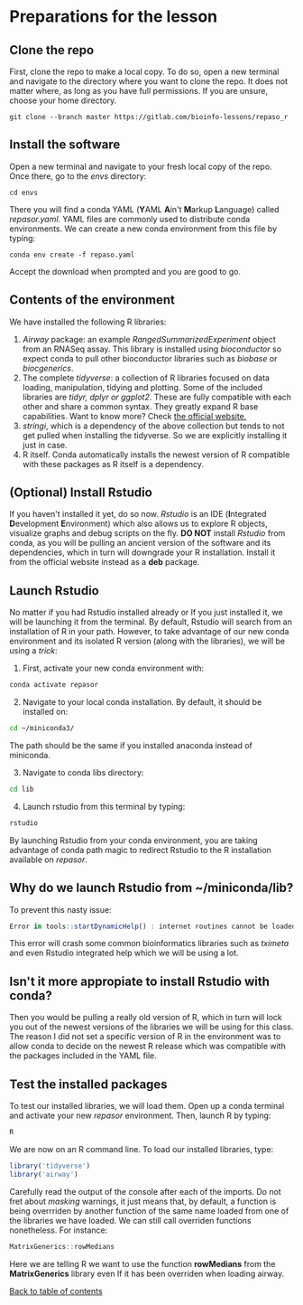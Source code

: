 # Preparations for the lesson

## Clone the repo
First, clone the repo to make a local copy. To do so, open a new terminal and navigate to
the directory where you want to clone the repo. It does not matter where, as long as you
have full permissions. If you are unsure, choose your home directory.

````
git clone --branch master https://gitlab.com/bioinfo-lessons/repaso_r
````

## Install the software
Open a new terminal and navigate to your fresh local copy of the repo. Once there,
go to the _envs_ directory:
````
cd envs
````
 There you will find a conda YAML (**Y**AML **A**in't **M**arkup **L**anguage) called _repasor.yaml._  YAML files are commonly used to distribute conda environments. We can create a new conda environment from this file by typing:
````
conda env create -f repaso.yaml
````
Accept the download when prompted and you are good to go.

## Contents of the environment

We have installed the following R libraries:

1. _Airway_ package: an example _RangedSummarizedExperiment_ object from an RNASeq assay. This library is installed using _bioconductor_ so expect conda to pull other bioconductor libraries such as _biobase_ or _biocgenerics_.
1. The complete _tidyverse_: a collection of R libraries focused on data loading, manipulation, tidying and plotting. Some of the included libraries are _tidyr, dplyr or ggplot2_. These are fully compatible with each other and share a common syntax. They greatly expand R base capabilities. Want to know more? Check [the official website.](https://www.tidyverse.org/)
1. _stringi_, which is a dependency of the above collection but tends to not get pulled when installing the tidyverse. So we are explicitly installing it just in case.
1. R itself. Conda automatically installs the newest version of R compatible with these packages as R itself is a dependency. 

## (Optional) Install Rstudio ##
If you haven't installed it yet, do so now. _Rstudio_ is an IDE (**I**ntegrated **D**evelopment **E**nvironment) which also allows us to explore R objects, visualize graphs and debug scripts on the fly.  **DO NOT** install _Rstudio_ from conda, as you will be pulling an ancient version of the software and its dependencies, which in turn will downgrade your R installation. Install it from the official website instead as a **deb** package.

## Launch Rstudio ##
No matter if you had Rstudio installed already or If you just installed it, we will be launching it from the terminal. By default, Rstudio will search from an installation of R in your path. However, to take advantage of our new conda environment and its isolated R version (along with the libraries), we will be using a _trick_:

1. First, activate your new conda environment with:
```bash
conda activate repasor
```
2. Navigate to your local conda installation. By default, it should be installed on:
```bash
cd ~/miniconda3/
```
The path should be the same if you installed anaconda instead of miniconda.

3. Navigate to conda libs directory:
```bash
cd lib
```
4. Launch rstudio from this terminal by typing:
```bash
rstudio
```

By launching Rstudio from your conda environment, you are taking advantage of conda path magic to redirect Rstudio to the R installation available 
on _repasor_. 

## Why do we launch Rstudio from ~/miniconda/lib?
To prevent this nasty issue:
```R
Error in tools::startDynamicHelp() : internet routines cannot be loaded
```
This error will crash some common bioinformatics libraries such as _tximeta_ and even Rstudio integrated help which we will be using a lot. 

## Isn't it more appropiate to install Rstudio with conda?
Then you would be pulling a really old version of R, which in turn will lock you out of the newest versions of the libraries we will be using for this class. The reason I did not set a specific version of R in the environment was to allow conda to decide on the newest R release which was compatible with the packages included in the YAML file. 


## Test the installed packages
To test our installed libraries, we will load them. Open up a conda terminal and activate your new _repasor_ environment. Then, launch R by typing:
```bash
R
```
We are now on an R command line. To load our installed libraries, type:

```R
library('tidyverse')
library('airway')
```
Carefully read the output of the console after each of the imports. Do not fret about _masking_ warnings, it just means that, by default, a function
is being overrriden by another function of the same name loaded from one of the libraries we have loaded. We can still call overriden functions nonetheless. For instance:

```R
MatrixGenerics::rowMedians
```
Here we are telling R we want to use the function **rowMedians** from the **MatrixGenerics** library even If it has been overriden when loading airway.

[Back to table of contents](../README.md/#table-of-contents)